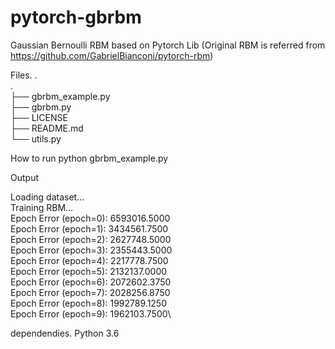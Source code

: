 # pytorch-gbrbm
Gaussian Bernoulli RBM based on Pytorch Lib
(Original RBM is referred from https://github.com/GabrielBianconi/pytorch-rbm)

Files. .<br/>
.<br/>
├── gbrbm_example.py <br/>
├── gbrbm.py <br/>
├── LICENSE <br/>
├── README.md <br/>
└── utils.py



How to run
python gbrbm_example.py

Output

Loading dataset...\
Training RBM...\
Epoch Error (epoch=0): 6593016.5000\
Epoch Error (epoch=1): 3434561.7500\
Epoch Error (epoch=2): 2627748.5000\
Epoch Error (epoch=3): 2355443.5000\
Epoch Error (epoch=4): 2217778.7500\
Epoch Error (epoch=5): 2132137.0000\
Epoch Error (epoch=6): 2072602.3750\
Epoch Error (epoch=7): 2028256.8750\
Epoch Error (epoch=8): 1992789.1250\
Epoch Error (epoch=9): 1962103.7500\


dependendies. 
Python 3.6
